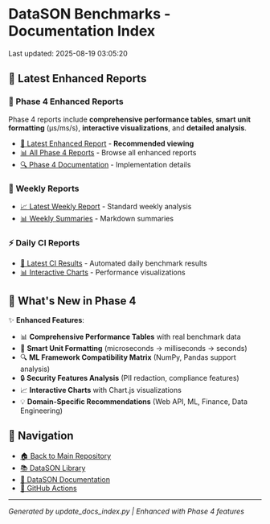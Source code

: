 # DataSON Benchmarks - Documentation Index

Last updated: 2025-08-19 03:05:20

## 🚀 Latest Enhanced Reports

### 🎨 Phase 4 Enhanced Reports
Phase 4 reports include **comprehensive performance tables**, **smart unit formatting** (μs/ms/s), **interactive visualizations**, and **detailed analysis**.

- [🎨 Latest Enhanced Report](weekly-reports/latest_phase4_enhanced.html) - **Recommended viewing**
- [📊 All Phase 4 Reports](results/) - Browse all enhanced reports
- [🔍 Phase 4 Documentation](../PHASE_4_IMPLEMENTATION_COMPLETE.md) - Implementation details

### 📅 Weekly Reports
- [📈 Latest Weekly Report](weekly-reports/latest.html) - Standard weekly analysis
- [📊 Weekly Summaries](weekly-reports/latest.md) - Markdown summaries

### ⚡ Daily CI Reports  
- [🔄 Latest CI Results](results/) - Automated daily benchmark results
- [📊 Interactive Charts](results/) - Performance visualizations

## 🎯 What's New in Phase 4

✨ **Enhanced Features**:
- 📊 **Comprehensive Performance Tables** with real benchmark data
- 🎯 **Smart Unit Formatting** (microseconds → milliseconds → seconds)
- 🔍 **ML Framework Compatibility Matrix** (NumPy, Pandas support analysis)
- 🔒 **Security Features Analysis** (PII redaction, compliance features)
- 📈 **Interactive Charts** with Chart.js visualizations
- 💡 **Domain-Specific Recommendations** (Web API, ML, Finance, Data Engineering)

## 🔗 Navigation
- [🏠 Back to Main Repository](https://github.com/danielendler/datason-benchmarks)
- [📚 DataSON Library](https://github.com/danielendler/datason)
- [📖 DataSON Documentation](https://datason.readthedocs.io/en/latest/)
- [🔄 GitHub Actions](https://github.com/danielendler/datason-benchmarks/actions)

---
*Generated by update_docs_index.py | Enhanced with Phase 4 features*
